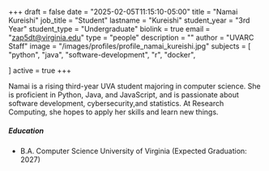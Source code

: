 +++
draft = false
date = "2025-02-05T11:15:10-05:00"
title = "Namai Kureishi"
job_title = "Student"
lastname = "Kureishi"
student_year = "3rd Year"
student_type = "Undergraduate"
biolink = true
email = "zap5dt@virginia.edu"
type = "people"
description = ""
author = "UVARC Staff"
image = "/images/profiles/profile_namai_kureishi.jpg"
subjects = [
  "python",
  "java",
  "software-development",
  "r",
  "docker",
  
]
active = true
+++

Namai is a rising third-year UVA student majoring in computer science. She is proficient in Python, Java, and JavaScript, and is passionate about software development, cybersecurity,and statistics. At Research Computing, she hopes to apply her skills and learn new things. 

##### Education

- B.A. Computer Science
University of Virginia (Expected Graduation: 2027)
